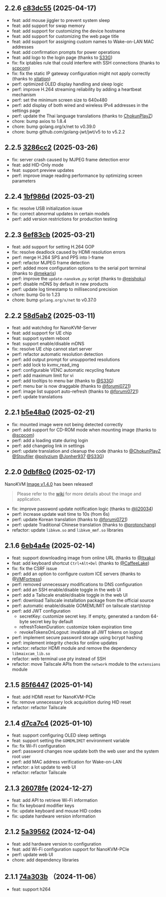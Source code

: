 ## 2.2.6 [c83dc55](https://github.com/sipeed/NanoKVM/commit/c83dc5565c9dbed22336661a8832edbd93a06d11) (2025-04-17)

* feat: add mouse jiggler to prevent system sleep
* feat: add support for swap memory
* feat: add support for customizing the device hostname
* feat: add support for customizing the web page title
* feat: add support for assigning custom names to Wake-on-LAN MAC addresses
* feat: add confirmation prompts for power operations
* feat: add logo to the login page (thanks to [S33G](https://github.com/S33G))
* fix: fix iptables rule that could interfere with SSH connections (thanks to [scpcom](https://github.com/scpcom))
* fix: fix the static IP gateway configuration might not apply correctly (thanks to [xitation](https://github.com/xitation))
* perf: optimized OLED display handling and sleep logic
* perf: improve H.264 streaming reliability by adding a heartbeat mechanism
* perf: set the minimum screen size to 640x480
* perf: add display of both wired and wireless IPv4 addresses in the settings page
* perf: update the Thai language translations (thanks to [ChokunPlayZ](https://github.com/ChokunPlayZ))
* chore: bump axios to 1.8.4
* chore: bump golang.org/x/net to v0.39.0
* chore: bump github.com/golang-jwt/jwt/v5 to to v5.2.2

## 2.2.5 [3286cc2](https://github.com/sipeed/NanoKVM/commit/3286cc2f85a14133d65935cb476c833dcf151459) (2025-03-26)

* fix: server crash caused by MJPEG frame detection error
* feat: add HID-Only mode
* feat: support preview updates
* perf: improve image reading performance by optimizing screen parameters

## 2.2.4 [1bf986d](https://github.com/sipeed/NanoKVM/commit/1bf986d41b34d568c1ffee5df90ce61b6b08456b) (2025-03-21)

* fix: resolve USB initialization issue
* fix: correct abnormal updates in certain models
* perf: add version restrictions for production testing

## 2.2.3 [6ef83cb](https://github.com/sipeed/NanoKVM/commit/6ef83cb22fcd77f721d32c97c85d12f2bfc3035a) (2025-03-21)

* feat: add support for setting H.264 GOP
* fix: resolve deadlock caused by HDMI resolution errors
* perf: merge H.264 SPS and PPS into I-frame
* perf: refactor MJPEG frame detection
* perf: added more configuration options to the serial port terminal (thanks to [@mekaris](https://github.com/mekaris))
* perf: improve the `update-nanokvm.py` script (thanks to [@reishoku](https://github.com/reishoku))
* perf: disable mDNS by default in new products
* perf: update log timestamp to millisecond precision
* chore: bump Go to 1.23
* chore: bump `golang.org/x/net` to v0.37.0

## 2.2.2 [58d5ab2](https://github.com/sipeed/NanoKVM/commit/58d5ab2d37244b1e1a68b925a5c23c324c489ad3) (2025-03-11)

* feat: add watchdog for NanoKVM-Server
* feat: add support for UE chip
* feat: support system reboot
* feat: support enable/disable mDNS
* fix: resolve UE chip cannot start server
* perf: refactor automatic resolution detection
* perf: add output prompt for unsupported resolutions
* perf: add lock to kvmv_read_img
* perf: configurable VENC automatic recycling feature
* perf: add maximum limit for vi
* perf: add tooltips to menu bar (thanks to [@S33G](https://github.com/S33G))
* perf: menu bar is now draggable (thanks to [@forumi0721](https://github.com/forumi0721))
* perf: image list support auto-refresh (thanks to [@forumi0721](https://github.com/forumi0721))
* perf: update translations

## 2.2.1 [b5e48a0](https://github.com/sipeed/NanoKVM/commit/b5e48a07e82df3aedd60442342ae50b95684a697) (2025-02-21)

* fix: mounted image were not being detected correctly
* perf: add support for CD-ROM mode when mounting image (thanks to [@scpcom](https://github.com/scpcom))
* perf: add a loading state during login
* perf: add changelog link in settings
* perf: update translation and cleanup the code (thanks to [@ChokunPlayZ](https://github.com/ChokunPlayZ) [@Stoufiler](https://github.com/Stoufiler) [@polyzium](https://github.com/polyzium) [@Jonher937](https://github.com/Jonher937) [@S33G](https://github.com/S33G))

## 2.2.0 [0dbf8c0](https://github.com/sipeed/NanoKVM/commit/0dbf8c007f2d0183d0f0601c3da6d3c3fccd8b31) (2025-02-17)

NanoKVM [Image v1.4.0](https://github.com/sipeed/NanoKVM/releases/tag/v1.4.0) has been released!

> Please refer to the [wiki](https://wiki.sipeed.com/hardware/en/kvm/NanoKVM/system/introduction.html) for more details about the image and application.

* fix: improve password update notification logic (thanks to [@li20034](https://github.com/li20034))
* perf: increase update wait time to 10s (from 6s)
* perf: update Korean translation (thanks to [@forumi0721](https://github.com/forumi0721))
* perf: update Traditional Chinese translation (thanks to [@protonchang](https://github.com/protonchang))
* refactor: update `libkvm.so` and `libkvm_mmf.so` libraries

## 2.1.6 [6eb4a4e](https://github.com/sipeed/NanoKVM/commit/6eb4a4ea6254f465a47f9881d13934c686649061) (2025-02-14)

* feat: support downloading image from online URL (thanks to [@Itxaka](https://github.com/Itxaka))
* feat: add keyboard shortcut `Ctrl+Alt+Del` (thanks to [@CaffeeLake](https://github.com/CaffeeLake))
* fix: fix the CSRF issue
* perf: add an option to configure custom ICE servers (thanks to [@VMFortress](https://github.com/VMFortress))
* perf: removed unnecessary modifications to DNS configuration
* perf: add an SSH enable/disable toggle in the web UI
* perf: add a Tailscale enable/disable toggle in the web UI
* perf: download Tailscale installation package from the official source
* perf: automatic enable/disable GOMEMLIMIT on tailscale start/stop
* perf: add JWT configuration
  * secretKey: customize secret key. If empty, generated a random 64-byte secret key by default
  * refreshTokenDuration: customize token expiration time
  * revokeTokensOnLogout: invalidate all JWT tokens on logout
* perf: implement secure password storage using bcrypt hashing
* perf: implement integrity checks for online updates
* refactor: refactor HDMI module and remove the dependency `libmaixcam_lib.so`
* refactor: web terminal use pty instead of SSH
* refactor: move Tailscale APIs from the `network` module to the `extensions` module

## 2.1.5 [85f6447](https://github.com/sipeed/NanoKVM/commit/85f6447a16cc2591c6459b7d3dfda4d4cb75e98c) (2025-01-14)

* feat: add HDMI reset for NanoKVM-PCIe
* fix: remove unnecessary lock acquisition during HID reset
* refactor: refactor Tailscale

## 2.1.4 [d7ca7c4](https://github.com/sipeed/NanoKVM/commit/d7ca7c453d821ad099bf79b463969419041279cb) (2025-01-10)

* feat: support configuring OLED sleep settings
* feat: support setting the `GOMEMLIMIT` environment variable
* fix: fix Wi-Fi configuration
* perf: password changes now update both the web user and the system root user
* perf: add MAC address verification for Wake-on-LAN
* refactor: a lot update to web UI
* refactor: refactor Tailscale

## 2.1.3 [26078fe](https://github.com/sipeed/NanoKVM/commit/26078fe46e43d4543d7b09901b4992e4fbe4f01f) (2024-12-27)

* feat: add API to retrieve Wi-Fi information
* fix: fix keyboard modifier keys
* fix: update keyboard and mouse HID codes
* fix: update hardware version information

## 2.1.2 [5a39562](https://github.com/sipeed/NanoKVM/commit/5a39562f2d32695933f4e7e86866136236cc9903) (2024-12-04)

* feat: add hardware version to configuration
* feat: add Wi-Fi configuration support for NanoKVM-PCIe
* perf: update web UI
* chore: add dependency libraries

## 2.1.1 [74a303b](https://github.com/sipeed/NanoKVM/commit/74a303bd5cbb58f9d8ddd81abaaf4919dbbfb71b) （2024-11-06）

* feat: support h264
